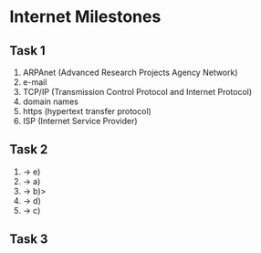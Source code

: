 # Internet Milestones
## Task 1

1. ARPAnet (Advanced Research Projects Agency Network) 
2. e-mail 
3. TCP/IP (Transmission Control Protocol and Internet Protocol)
4. domain names
5. https (hypertext transfer protocol)
6. ISP (Internet Service Provider) 

## Task 2

1. &rarr; e)
2. &rarr; a)
3. &rarr; b)>
4. &rarr; d)
5. &rarr; c)
## Task 3